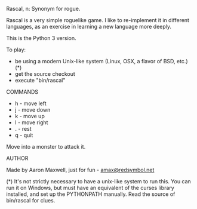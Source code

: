 Rascal, n: Synonym for rogue.

Rascal is a very simple roguelike game. I like to re-implement it in
different languages, as an exercise in learning a new language more
deeply.

This is the Python 3 version.

To play:
 - be using a modern Unix-like system (Linux, OSX, a flavor of BSD, etc.) (*)
 - get the source checkout
 - execute "bin/rascal"

COMMANDS

 * h - move left
 * j - move down
 * k - move up
 * l - move right
 * . - rest
 * q - quit

Move into a monster to attack it.

AUTHOR

Made by Aaron Maxwell, just for fun - amax@redsymbol.net

(*) It's not strictly necessary to have a unix-like system to run
this. You can run it on Windows, but must have an equivalent of the
curses library installed, and set up the PYTHONPATH manually. Read the
source of bin/rascal for clues.